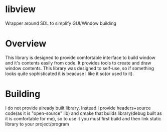 # libview
Wrapper around SDL to simplify GUI/Window building

# Overview
This library is designed to provide comfortable interface to build window and it's contents easily from code. It provides tools to create and draw window contents. This library was designed to self-use, so if something looks quite sophisticated it is beacuse I like it so(or used to it). 

# Building
I do not provide already built library. Instead I provide headers+source code(as it is "open-source" lib) and cmake that builds library(debug built as it is comfortable for me), so to use it you must first build and then link static library to your project/program